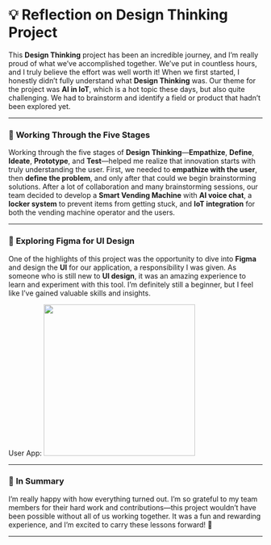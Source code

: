 # 💡 Reflection on Design Thinking Project

This **Design Thinking** project has been an incredible journey, and I’m really proud of what we’ve accomplished together. We’ve put in countless hours, and I truly believe the effort was well worth it! When we first started, I honestly didn’t fully understand what **Design Thinking** was. Our theme for the project was **AI in IoT**, which is a hot topic these days, but also quite challenging. We had to brainstorm and identify a field or product that hadn’t been explored yet.

---

### 🚀 **Working Through the Five Stages**
Working through the five stages of **Design Thinking**—**Empathize**, **Define**, **Ideate**, **Prototype**, and **Test**—helped me realize that innovation starts with truly understanding the user. First, we needed to **empathize with the user**, then **define the problem**, and only after that could we begin brainstorming solutions. After a lot of collaboration and many brainstorming sessions, our team decided to develop a **Smart Vending Machine** with **AI voice chat**, a **locker system** to prevent items from getting stuck, and **IoT integration** for both the vending machine operator and the users.

---

### 🎨 **Exploring Figma for UI Design** 

One of the highlights of this project was the opportunity to dive into **Figma** and design the **UI** for our application, a responsibility I was given. As someone who is still new to **UI design**, it was an amazing experience to learn and experiment with this tool. I’m definitely still a beginner, but I feel like I’ve gained valuable skills and insights.

User App:
<img src="https://github.com/user-attachments/assets/eed22967-4a70-410d-bb1a-020c304000b7" width="300"/>

---

### 🎉 **In Summary**  
I’m really happy with how everything turned out. I’m so grateful to my team members for their hard work and contributions—this project wouldn’t have been possible without all of us working together. It was a fun and rewarding experience, and I’m excited to carry these lessons forward! 🌟

---


